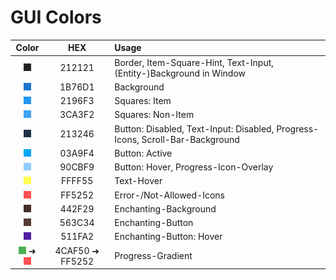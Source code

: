 # GUI Colors

|                              Color                              |       HEX       | Usage                                                                         |
|:---------------------------------------------------------------:|:---------------:|:------------------------------------------------------------------------------|
|                 ![212121](./colors/212121.png)                  |     212121      | Border, Item-Square-Hint, Text-Input, (Entity-)Background in Window           |
|                 ![1B76D1](./colors/1B76D1.png)                  |     1B76D1      | Background                                                                    |
|                 ![2196F3](./colors/2196F3.png)                  |     2196F3      | Squares: Item                                                                 |
|                 ![3CA3F2](./colors/3CA3F2.png)                  |     3CA3F2      | Squares: Non-Item                                                             |
|                 ![213246](./colors/213246.png)                  |     213246      | Button: Disabled, Text-Input: Disabled, Progress-Icons, Scroll-Bar-Background |
|                 ![03A9F4](./colors/03A9F4.png)                  |     03A9F4      | Button: Active                                                                |
|                 ![90CBF9](./colors/90CBF9.png)                  |     90CBF9      | Button: Hover, Progress-Icon-Overlay                                          |
|                 ![FFFF55](./colors/FFFF55.png)                  |     FFFF55      | Text-Hover                                                                    |
|                 ![FF5252](./colors/FF5252.png)                  |     FF5252      | Error-/Not-Allowed-Icons                                                      |
|                 ![442F29](./colors/442F29.png)                  |     442F29      | Enchanting-Background                                                         |
|                 ![563C34](./colors/563C34.png)                  |     563C34      | Enchanting-Button                                                             |
|                 ![511FA2](./colors/511FA2.png)                  |     511FA2      | Enchanting-Button: Hover                                                      |
| ![4CAF50](./colors/4CAF50.png) ➜ ![FF5252](./colors/FF5252.png) | 4CAF50 ➜ FF5252 | Progress-Gradient                                                             |
